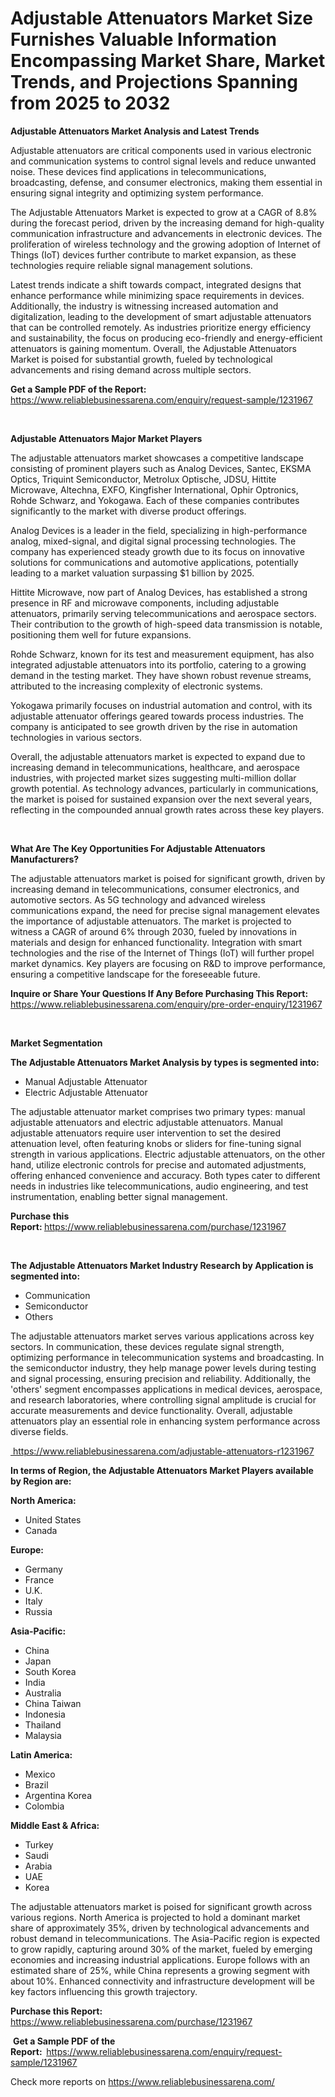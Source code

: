 <p><h1>Adjustable Attenuators Market Size Furnishes Valuable Information Encompassing Market Share, Market Trends, and Projections Spanning from 2025 to 2032</h1></p><p><strong>Adjustable Attenuators Market Analysis and Latest Trends</strong></p>
<p><p>Adjustable attenuators are critical components used in various electronic and communication systems to control signal levels and reduce unwanted noise. These devices find applications in telecommunications, broadcasting, defense, and consumer electronics, making them essential in ensuring signal integrity and optimizing system performance.</p><p>The Adjustable Attenuators Market is expected to grow at a CAGR of 8.8% during the forecast period, driven by the increasing demand for high-quality communication infrastructure and advancements in electronic devices. The proliferation of wireless technology and the growing adoption of Internet of Things (IoT) devices further contribute to market expansion, as these technologies require reliable signal management solutions.</p><p>Latest trends indicate a shift towards compact, integrated designs that enhance performance while minimizing space requirements in devices. Additionally, the industry is witnessing increased automation and digitalization, leading to the development of smart adjustable attenuators that can be controlled remotely. As industries prioritize energy efficiency and sustainability, the focus on producing eco-friendly and energy-efficient attenuators is gaining momentum. Overall, the Adjustable Attenuators Market is poised for substantial growth, fueled by technological advancements and rising demand across multiple sectors.</p></p>
<p><strong>Get a Sample PDF of the Report:&nbsp;</strong> <a href="https://www.reliablebusinessarena.com/enquiry/request-sample/1231967?utm_campaign=2958&utm_medium=2&utm_source=Github&utm_content=ia&utm_term=06042025&utm_id=adjustable-attenuators">https://www.reliablebusinessarena.com/enquiry/request-sample/1231967</a></p>
<p>&nbsp;</p>
<p><strong>Adjustable Attenuators Major Market Players</strong></p>
<p><p>The adjustable attenuators market showcases a competitive landscape consisting of prominent players such as Analog Devices, Santec, EKSMA Optics, Triquint Semiconductor, Metrolux Optische, JDSU, Hittite Microwave, Altechna, EXFO, Kingfisher International, Ophir Optronics, Rohde Schwarz, and Yokogawa. Each of these companies contributes significantly to the market with diverse product offerings.</p><p>Analog Devices is a leader in the field, specializing in high-performance analog, mixed-signal, and digital signal processing technologies. The company has experienced steady growth due to its focus on innovative solutions for communications and automotive applications, potentially leading to a market valuation surpassing $1 billion by 2025.</p><p>Hittite Microwave, now part of Analog Devices, has established a strong presence in RF and microwave components, including adjustable attenuators, primarily serving telecommunications and aerospace sectors. Their contribution to the growth of high-speed data transmission is notable, positioning them well for future expansions.</p><p>Rohde Schwarz, known for its test and measurement equipment, has also integrated adjustable attenuators into its portfolio, catering to a growing demand in the testing market. They have shown robust revenue streams, attributed to the increasing complexity of electronic systems.</p><p>Yokogawa primarily focuses on industrial automation and control, with its adjustable attenuator offerings geared towards process industries. The company is anticipated to see growth driven by the rise in automation technologies in various sectors.</p><p>Overall, the adjustable attenuators market is expected to expand due to increasing demand in telecommunications, healthcare, and aerospace industries, with projected market sizes suggesting multi-million dollar growth potential. As technology advances, particularly in communications, the market is poised for sustained expansion over the next several years, reflecting in the compounded annual growth rates across these key players.</p></p>
<p>&nbsp;</p>
<p><strong>What Are The Key Opportunities For Adjustable Attenuators Manufacturers?</strong></p>
<p><p>The adjustable attenuators market is poised for significant growth, driven by increasing demand in telecommunications, consumer electronics, and automotive sectors. As 5G technology and advanced wireless communications expand, the need for precise signal management elevates the importance of adjustable attenuators. The market is projected to witness a CAGR of around 6% through 2030, fueled by innovations in materials and design for enhanced functionality. Integration with smart technologies and the rise of the Internet of Things (IoT) will further propel market dynamics. Key players are focusing on R&D to improve performance, ensuring a competitive landscape for the foreseeable future.</p></p>
<p><strong>Inquire or Share Your Questions If Any Before Purchasing This Report:</strong> <a href="https://www.reliablebusinessarena.com/enquiry/pre-order-enquiry/1231967?utm_campaign=2958&utm_medium=2&utm_source=Github&utm_content=ia&utm_term=06042025&utm_id=adjustable-attenuators">https://www.reliablebusinessarena.com/enquiry/pre-order-enquiry/1231967</a></p>
<p>&nbsp;</p>
<p><strong>Market Segmentation</strong></p>
<p><strong>The Adjustable Attenuators Market Analysis by types is segmented into:</strong></p>
<p><ul><li>Manual Adjustable Attenuator</li><li>Electric Adjustable Attenuator</li></ul></p>
<p><p>The adjustable attenuator market comprises two primary types: manual adjustable attenuators and electric adjustable attenuators. Manual adjustable attenuators require user intervention to set the desired attenuation level, often featuring knobs or sliders for fine-tuning signal strength in various applications. Electric adjustable attenuators, on the other hand, utilize electronic controls for precise and automated adjustments, offering enhanced convenience and accuracy. Both types cater to different needs in industries like telecommunications, audio engineering, and test instrumentation, enabling better signal management.</p></p>
<p><strong>Purchase this Report:&nbsp;</strong><a href="https://www.reliablebusinessarena.com/purchase/1231967?utm_campaign=2958&utm_medium=2&utm_source=Github&utm_content=ia&utm_term=06042025&utm_id=adjustable-attenuators">https://www.reliablebusinessarena.com/purchase/1231967</a></p>
<p>&nbsp;</p>
<p><strong>The Adjustable Attenuators Market Industry Research by Application is segmented into:</strong></p>
<p><ul><li>Communication</li><li>Semiconductor</li><li>Others</li></ul></p>
<p><p>The adjustable attenuators market serves various applications across key sectors. In communication, these devices regulate signal strength, optimizing performance in telecommunication systems and broadcasting. In the semiconductor industry, they help manage power levels during testing and signal processing, ensuring precision and reliability. Additionally, the 'others' segment encompasses applications in medical devices, aerospace, and research laboratories, where controlling signal amplitude is crucial for accurate measurements and device functionality. Overall, adjustable attenuators play an essential role in enhancing system performance across diverse fields.</p></p>
<p><a href="https://www.reliablebusinessarena.com/adjustable-attenuators-r1231967?utm_campaign=2958&utm_medium=2&utm_source=Github&utm_content=ia&utm_term=06042025&utm_id=adjustable-attenuators">&nbsp;https://www.reliablebusinessarena.com/adjustable-attenuators-r1231967</a></p>
<p><strong>In terms of Region, the Adjustable Attenuators Market Players available by Region are:</strong></p>
<p>
    <p> <strong> North America: </strong>
        <ul>
            <li>United States</li>
            <li>Canada</li>
        </ul>
        </p> 
    <p> <strong> Europe: </strong>
        <ul>
            <li>Germany</li>
            <li>France</li>
            <li>U.K.</li>
            <li>Italy</li>
            <li>Russia</li>
        </ul>
        </p> 
    <p> <strong> Asia-Pacific: </strong>
        <ul>
            <li>China</li>
            <li>Japan</li>
            <li>South Korea</li>
            <li>India</li>
            <li>Australia</li>
            <li>China Taiwan</li>
            <li>Indonesia</li>
            <li>Thailand</li>
            <li>Malaysia</li>
        </ul>
        </p> 
    <p> <strong> Latin America: </strong>
        <ul>
            <li>Mexico</li>
            <li>Brazil</li>
            <li>Argentina Korea</li>
            <li>Colombia</li>
        </ul>
        </p> 
    <p> <strong> Middle East & Africa: </strong>
        <ul>
            <li>Turkey</li>
            <li>Saudi</li>
            <li>Arabia</li>
            <li>UAE</li>
            <li>Korea</li>
        </ul>
    </p>
    </p>
<p><p>The adjustable attenuators market is poised for significant growth across various regions. North America is projected to hold a dominant market share of approximately 35%, driven by technological advancements and robust demand in telecommunications. The Asia-Pacific region is expected to grow rapidly, capturing around 30% of the market, fueled by emerging economies and increasing industrial applications. Europe follows with an estimated share of 25%, while China represents a growing segment with about 10%. Enhanced connectivity and infrastructure development will be key factors influencing this growth trajectory.</p></p>
<p><strong>Purchase this Report: </strong><a href="https://www.reliablebusinessarena.com/purchase/1231967?utm_campaign=2958&utm_medium=2&utm_source=Github&utm_content=ia&utm_term=06042025&utm_id=adjustable-attenuators">https://www.reliablebusinessarena.com/purchase/1231967</a></p>
<p>&nbsp;<strong>Get a Sample PDF of the Report:&nbsp;&nbsp;</strong><a href="https://www.reliablebusinessarena.com/enquiry/request-sample/1231967?utm_campaign=2958&utm_medium=2&utm_source=Github&utm_content=ia&utm_term=06042025&utm_id=adjustable-attenuators">https://www.reliablebusinessarena.com/enquiry/request-sample/1231967</a></p>
<p><strong></strong></p>
<p>Check more reports on <a href="https://www.reliablebusinessarena.com/?utm_campaign=2958&utm_medium=2&utm_source=Github&utm_content=ia&utm_term=06042025&utm_id=adjustable-attenuators">https://www.reliablebusinessarena.com/</a></p>